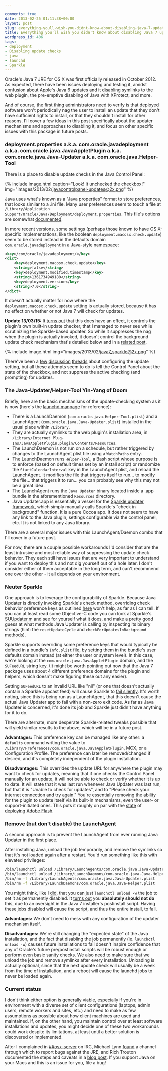 ```yaml
---

comments: true
date: 2013-02-25 01:11:38+00:00
layout: post
slug: everything-youll-wish-you-didnt-know-about-disabling-java-7-updates
title: Everything you'll wish you didn't know about disabling Java 7 updates
wordpress_id: 406
tags:
- deployment
- Disabling update checks
- java
- launchd
- Sparkle
---
```


<!-- [![JavaCupLogo-161](images/2013/02/JavaCupLogo-161.png)](images/2013/02/JavaCupLogo-161.png) -->

Oracle's Java 7 JRE for OS X was first officially released in October 2012. As expected, there have been issues deploying and testing it, amidst confusion about Apple's Java 6 updates and it disabling symlinks to the web plugin, the pre-emptive disabling of Java with XProtect, and more.

And of course, the first thing administrators need to verify is that deployed software won't periodically nag the user to install an update that they don't have sufficient rights to install, or that they shouldn't install for other reasons. I'll cover a few ideas in this post specifically about the updater mechanisms and approaches to disabling it, and focus on other specific issues with this package in future posts.

<!-- more -->



### deployment.properties a.k.a. com.oracle.javadeployment a.k.a. com.oracle.java.JavaAppletPlugin a.k.a. com.oracle.java.Java-Updater a.k.a. com.oracle.java.Helper-Tool



There is a place to disable update checks in the Java Control Panel:

{% include image.html
  caption="Look! It unchecked the checkbox!"
  img="images/2013/02/javacontrolpanel-updates@2x.png"
%}

Java uses what's known as a "Java properties" format to store preferences, that looks similar to a .ini file. Many user preferences seem to touch a file at `/Library/Application Support/Oracle/Java/Deployment/deployment.properties`. This file's options are somewhat [documented](http://docs.oracle.com/javase/7/docs/technotes/guides/deployment/deployment-guide/properties.html).

In more recent versions, some settings (perhaps those known to have OS X-specific implementations, like the boolean `deployment.macosx.check.update`) seem to be stored instead in the defaults domain `com.oracle.javadeployment` in a Java-style namespace:


```xml
<key>/com/oracle/javadeployment/</key>
<dict>
  	<key>deployment.macosx.check.update</key>
  	<string>false</string>
   	<key>deployment.modified.timestamp</key>
   	<string>1361734949180</string>
   	<key>deployment.version</key>
   	<string>7.0</string>
</dict>
```



It doesn't actually matter for now where the `deployment.macosx.check.update` setting is actually stored, because it has no effect on whether or not Java 7 will check for updates.

**Update 13/03/15:** It [turns out](http://macops.ca/everything-youll-wish-you-didnt-know-about-disabling-java-7-updates/#comment-53) that this does have an effect, it controls the plugin's own built-in update checker, that I managed to never see while scrutinizing the Sparkle-based updater. So while it suppresses the nag when the plugin is actually invoked, it doesn't control the background update check mechanism that's detailed below and in a [related post](http://macops.ca/java-7-how-not-to-use-launchd-for-your-app/).

{% include image.html
  img="images/2013/02/java7_sparkle@2x.png"
%}

There've been a [few](https://groups.google.com/d/topic/munki-dev/aDapiQcwu3o/discussion) [discussion](https://jamfnation.jamfsoftware.com/discussion.html?id=6489) [threads](https://jamfnation.jamfsoftware.com/discussion.html?id=6639) about configuring the update setting, but all these attempts seem to do is tell the Control Panel about the state of the checkbox, and not suppress the active checking (and prompting) for updates.


### The Java-Updater/Helper-Tool Yin-Yang of Doom

Briefly, here are the basic mechanisms of the update-checking system as it is now (here's the [launchd manpage](https://developer.apple.com/library/mac/#documentation/Darwin/Reference/ManPages/man5/launchd.plist.5.html) for reference):

  * There is a LaunchDaemon (`com.oracle.java.Helper-Tool.plist`) and a LaunchAgent (`com.oracle.java.Java-Updater.plist`) installed in the usual place within `/Library`.
  * They are actually symlinks to the web plugin's installation area, in `/Library/Internet Plug-Ins/JavaAppletPlugin.plugin/Contents/Resources`.
  * The LaunchDaemon is not run on a schedule, but rather triggered by changes to the LaunchAgent plist file using a `WatchPaths` entry.
  * The LaunchDaemon runs `Helper-Tool`, a Bash script whose purpose is to enforce (based on default times set by an install script) or randomize the `StartCalendarInterval` key in the LaunchAgent plist, and reload the LaunchAgent. It modifies the file that triggers itself to run... to modify the file... that triggers it to run... you can probably see why this may not be a great idea.
  * The LaunchAgent runs the `Java Updater` binary located inside a .app bundle in the aforementioned `Resources` directory.
  * Java Updater.app is essentially a vessel for the [Sparkle updater framework](http://sparkle.andymatuschak.org/), which simply manually calls Sparkle's "check in background" function. It is a pure Cocoa app. It does not seem to have any link to the Java plugin, settings configurable via the control panel, etc. It is not linked to any Java library.


There are a several major issues with this LaunchAgent/Daemon combo that I'll cover in a future post.

For now, there are a couple possible workarounds I'd consider that are the least intrusive and most reliable way of suppressing the update check behavior. They each still have issues that are very important to understand if you want to deploy this and not dig yourself out of a hole later. I don't consider either of them acceptable in the long term, and can't recommend one over the other - it all depends on your environment.


### Neuter Sparkle

One approach is to leverage the configurability of Sparkle. Because Java Updater is directly invoking Sparkle's check method, overriding check behavior preference keys as outlined [here](https://github.com/andymatuschak/Sparkle/wiki/customization) won't help, as far as I can tell. If you can at least read some Objective-C code you can look at Sparkle's [SUUpdater.m](https://github.com/andymatuschak/Sparkle/blob/master/SUUpdater.m) and see for yourself what it does, and make a pretty good guess at what methods Java Updater is calling by inspecting its binary strings (hint: the `resetUpdateCycle` and `checkForUpdatesInBackground` methods).

Sparkle supports overriding some preference keys that would typically be defined in a bundle's `Info.plist` file, by setting them in the bundle's user defaults domain instead (at either the user or system level). In this case, we're looking at the `com.oracle.java.JavaAppletPlugin` domain, and the `SUFeedURL` string key. (It might be worth pointing out now that the Java 7 package uses about 4 different preference domains for the plugin and helpers, which doesn't make figuring these out any easier).

Setting `SUFeedURL` to an invalid URL like "nil" (or one that doesn't actually contain a Sparkle appcast feed) will cause Sparkle to [fail silently](https://github.com/andymatuschak/Sparkle/blob/master/SUUpdater.m#L334). It's worth noting, since this is being run as a LaunchAgent, that this doesn't cause the actual Java Updater app to fail with a non-zero exit code. As far as Java Updater is concerned, it's done its job and Sparkle just didn't have anything for it to do.

There are alternate, more desperate Sparkle-related tweaks possible that will yield similar results to the above, which will be in a future post.

**Advantages:** This preference key can be managed like any other: a `defaults` command writing the value to `/Library/Preferences/com.oracle.java.JavaAppletPlugin`, MCX, or a Configuration Profile. The preference can later be removed/changed if desired, and it's completely independent of the plugin installation.

**Disadvantages:** This overrides the update URL for anywhere the plugin may want to check for updates, meaning that if one checks the Control Panel manually for an update, it will not be able to check or verify whether it is up to date. It will state that it was last run whenever Java Updater was last run, but that it is "Unable to check for updates", and to "Please check your internet connection and try again." You're essentially removing the ability for the plugin to update itself via its built-in mechanisms, even the user- or support-initiated ones. This puts it roughly on par with the [state](http://managingosx.wordpress.com/2012/08/22/flash-mob/) of [deploying](http://managingosx.wordpress.com/2012/08/19/more-on-flash-player-11-3/) [Adobe Flash](http://managingosx.wordpress.com/2012/08/24/flash-dance).


### Remove (but don't disable) the LaunchAgent

A second approach is to prevent the LaunchAgent from ever running Java Updater in the first place.

After installing Java, unload the job temporarily, and remove the symlinks so that it's not loaded again after a restart. You'd run something like this with elevated privileges:

```bash
/bin/launchctl unload /Library/LaunchAgents/com.oracle.java.Java-Updater.plist
/bin/launchctl unload /Library/LaunchDaemons/com.oracle.java.Java-Helper.plist
/bin/rm -f /Library/LaunchAgents/com.oracle.java.Java-Updater.plist
/bin/rm -f /Library/LaunchDaemons/com.oracle.java.Java-Helper.plist
```

You might think, like I [did](https://groups.google.com/d/msg/macenterprise/Vjoe-qo1ttA/Gkk4NyS2nfYJ), that you can just `launchctl unload -w` the job to set it as permanently disabled. It [turns out](https://groups.google.com/d/msg/macenterprise/Vjoe-qo1ttA/5dzpAUemVkEJ) you **absolutely should not do** this, due to an oversight in the Java 7 installer's postinstall script. Having these jobs disabled will cause the script, and thus the entire install, to fail.

**Advantages:** We don't need to mess with any configuration of the updater mechanism itself.

**Disadvantages:** We're still changing the "expected state" of the Java installation, and the fact that disabling the job permanently (ie. `launchctl unload -w`) causes future installations to fail doesn't inspire confidence that any of Oracle's future pre/postinstall scripts will be robust enough or perform even basic sanity checks. We also need to make sure that we unload the job and remove symlinks after every installation. Unloading is actually optional, since that the next update check will usually be a week from the time of installation, and a reboot will cause the launchd jobs to never be loaded again.


### Current status

I don't think either option is generally viable, especially if you're in environment with a diverse set of client configurations (laptops, admin users, remote workers and sites, etc.) and need to make as few assumptions as possible about how client machines are used and maintained. If, on the other hand, you maintain control over at least software installations and updates, you might decide one of these two workarounds could work despite its limitations, at least until a better solution is discovered or implemented.

After I complained in [##osx-server](http://webchat.freenode.net/?channels=#%23osx-server) on IRC, Michael Lynn [found](http://osx.michaellynn.org/freenode-osx-server/freenode-osx-server_2013-02-23.html) a channel through which to report bugs against the JRE, and Rich Trouton documented the steps and caveats in a [blog post](http://derflounder.wordpress.com/2013/02/23/filing-bugreports-with-oracle-for-mac-os-xs-java-7). If you support Java on your Macs and this is an issue for you, file a bug!
